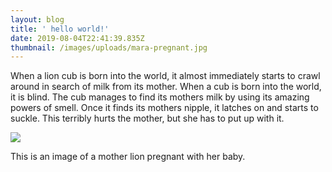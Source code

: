 ```yaml
---
layout: blog
title: ' hello world!'
date: 2019-08-04T22:41:39.835Z
thumbnail: /images/uploads/mara-pregnant.jpg
---
```

When a lion cub is born into the world, it almost immediately starts to crawl around in search of milk from its mother. When a cub is born into the world, it is blind. The cub manages to find its mothers milk by using its amazing powers of smell. Once it finds its mothers nipple, it latches on and starts to suckle. This terribly hurts the mother, but she has to put up with it.

![](/images/uploads/mara-pregnant.jpg)

This is an image of a mother lion pregnant with her baby.
